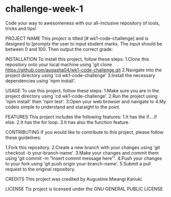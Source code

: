 # challenge-week-1



Code your way to awesomeness with our all-inclusive repository of tools, tricks and tips!

PROJECT NAME
This project is titled [# wk1-code-challenge] and is designed to [prompts the user to input student marks. The input should be between 0 and 100. Then output the correct grade: 



INSTALLATION
To install this project, follow these steps:
  1.Clone this repository onto your local machine using 'git clone https://github.com/augasha04/wk1-code-challenge.git
    2.Navigate into the project directory using 'cd wk1-code-challenge'
      3.Install the necessary dependencies using 'npm install'.
      
      
USAGE
To use this project, follow these steps:
  1.Make sure you are in the project directory using 'cd wk1-code-challenge'.
    2.Run the project using 'npm install' then 'npm test'.
      3.Open your web browser and navigate to 
        4.My codeis simple to understand and staraight to the point.
        
        
FEATURES
This project includes the following features:
  1.It has the if....if else.
    2.It has the for loop.
      3.It has also the function feature.
      
      
  
CONTRIBUTING
If you would like to contribute to this project, please follow these guidelines:

1.Fork this repository.
  2.Create a new branch with your changes using 'git checkout -b your-branch-name'.
    3.Make your changes and commit them using 'git commit -m "Insert commit message here"'.
      4.Push your changes to your fork using 'git push origin your-branch-name'.
        5.Submit a pull request to the original repository.



CREDITS
This project was credited by Augustine Mwangi Kariuki.



LICENSE
Tis project is licensed under the GNU GENERAL PUBLIC LICENSE
